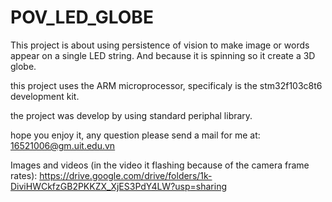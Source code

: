 # POV_LED_GLOBE

This project is about using persistence of vision to make image or words appear on a single LED string.
And because it is spinning so it create a 3D globe.

this project uses the ARM microprocessor, specificaly is the stm32f103c8t6 development kit.

the project was develop by using standard periphal library.

hope you enjoy it, any question please send a mail for me at: 16521006@gm.uit.edu.vn

Images and videos (in the video it flashing because of the camera frame rates):
https://drive.google.com/drive/folders/1k-DiviHWCkfzGB2PKKZX_XjES3PdY4LW?usp=sharing 
